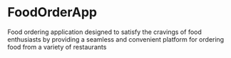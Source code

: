 # FoodOrderApp
 Food ordering application designed to satisfy the cravings of food enthusiasts by providing a seamless and convenient platform for ordering food from a variety of restaurants
